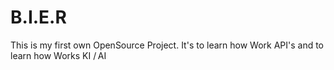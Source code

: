 # B.I.E.R

This is my first own OpenSource Project. It's to learn how Work API's and to learn how Works KI / AI

